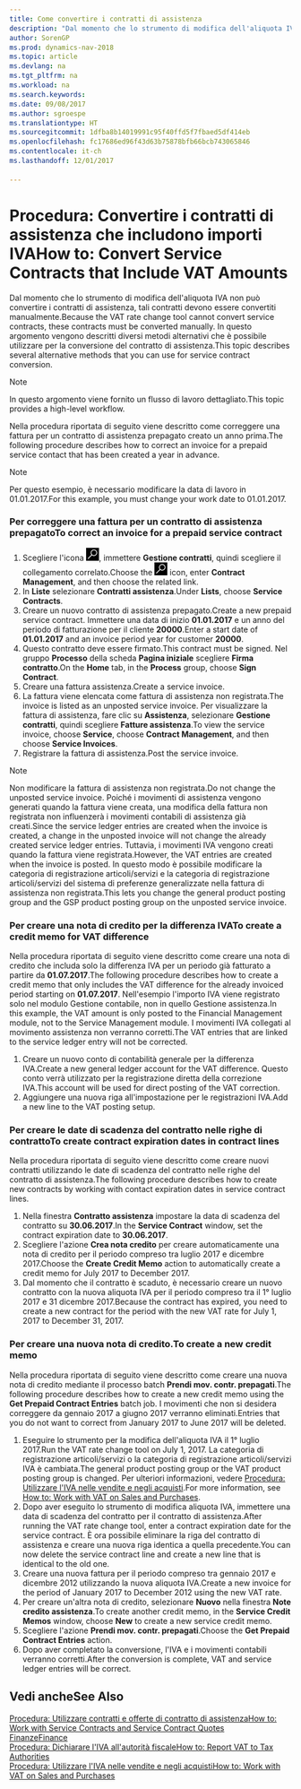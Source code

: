 ```yaml
---
title: Come convertire i contratti di assistenza
description: "Dal momento che lo strumento di modifica dell'aliquota IVA non può convertire i contratti di assistenza, tali contratti devono essere convertiti manualmente. In questo argomento vengono descritti diversi metodi alternativi che è possibile utilizzare per la conversione del contratto di assistenza."
author: SorenGP
ms.prod: dynamics-nav-2018
ms.topic: article
ms.devlang: na
ms.tgt_pltfrm: na
ms.workload: na
ms.search.keywords: 
ms.date: 09/08/2017
ms.author: sgroespe
ms.translationtype: HT
ms.sourcegitcommit: 1dfba8b14019991c95f40ffd5f7fbaed5df414eb
ms.openlocfilehash: fc17686ed96f43d63b75878bfb66bcb743065846
ms.contentlocale: it-ch
ms.lasthandoff: 12/01/2017

---
```

# <a name="how-to-convert-service-contracts-that-include-vat-amounts"></a><span data-ttu-id="c18c3-104">Procedura: Convertire i contratti di assistenza che includono importi IVA</span><span class="sxs-lookup"><span data-stu-id="c18c3-104">How to: Convert Service Contracts that Include VAT Amounts</span></span>
<span data-ttu-id="c18c3-105">Dal momento che lo strumento di modifica dell'aliquota IVA non può convertire i contratti di assistenza, tali contratti devono essere convertiti manualmente.</span><span class="sxs-lookup"><span data-stu-id="c18c3-105">Because the VAT rate change tool cannot convert service contracts, these contracts must be converted manually.</span></span> <span data-ttu-id="c18c3-106">In questo argomento vengono descritti diversi metodi alternativi che è possibile utilizzare per la conversione del contratto di assistenza.</span><span class="sxs-lookup"><span data-stu-id="c18c3-106">This topic describes several alternative methods that you can use for service contract conversion.</span></span>  

> [!NOTE]  
>  <span data-ttu-id="c18c3-107">In questo argomento viene fornito un flusso di lavoro dettagliato.</span><span class="sxs-lookup"><span data-stu-id="c18c3-107">This topic provides a high-level workflow.</span></span>  

 <span data-ttu-id="c18c3-108">Nella procedura riportata di seguito viene descritto come correggere una fattura per un contratto di assistenza prepagato creato un anno prima.</span><span class="sxs-lookup"><span data-stu-id="c18c3-108">The following procedure describes how to correct an invoice for a prepaid service contact that has been created a year in advance.</span></span>  

> [!NOTE]  
>  <span data-ttu-id="c18c3-109">Per questo esempio, è necessario modificare la data di lavoro in 01.01.2017.</span><span class="sxs-lookup"><span data-stu-id="c18c3-109">For this example, you must change your work date to 01.01.2017.</span></span>  

### <a name="to-correct-an-invoice-for-a-prepaid-service-contract"></a><span data-ttu-id="c18c3-110">Per correggere una fattura per un contratto di assistenza prepagato</span><span class="sxs-lookup"><span data-stu-id="c18c3-110">To correct an invoice for a prepaid service contract</span></span>  
1. <span data-ttu-id="c18c3-111">Scegliere l'icona ![Cerca pagina o report](media/ui-search/search_small.png "icona Cerca pagina o report"), immettere **Gestione contratti**, quindi scegliere il collegamento correlato.</span><span class="sxs-lookup"><span data-stu-id="c18c3-111">Choose the ![Search for Page or Report](media/ui-search/search_small.png "Search for Page or Report icon") icon, enter **Contract Management**, and then choose the related link.</span></span>  
2. <span data-ttu-id="c18c3-112">In **Liste** selezionare **Contratti assistenza**.</span><span class="sxs-lookup"><span data-stu-id="c18c3-112">Under **Lists**, choose **Service Contracts**.</span></span>  
3. <span data-ttu-id="c18c3-113">Creare un nuovo contratto di assistenza prepagato.</span><span class="sxs-lookup"><span data-stu-id="c18c3-113">Create a new prepaid service contract.</span></span> <span data-ttu-id="c18c3-114">Immettere una data di inizio **01.01.2017** e un anno del periodo di fatturazione per il cliente **20000**.</span><span class="sxs-lookup"><span data-stu-id="c18c3-114">Enter a start date of **01.01.2017** and an invoice period year for customer **20000**.</span></span>  
4. <span data-ttu-id="c18c3-115">Questo contratto deve essere firmato.</span><span class="sxs-lookup"><span data-stu-id="c18c3-115">This contract must be signed.</span></span> <span data-ttu-id="c18c3-116">Nel gruppo **Processo** della scheda **Pagina iniziale** scegliere **Firma contratto**.</span><span class="sxs-lookup"><span data-stu-id="c18c3-116">On the **Home** tab, in the **Process** group, choose **Sign Contract**.</span></span>  
5. <span data-ttu-id="c18c3-117">Creare una fattura assistenza.</span><span class="sxs-lookup"><span data-stu-id="c18c3-117">Create a service invoice.</span></span>
6. <span data-ttu-id="c18c3-118">La fattura viene elencata come fattura di assistenza non registrata.</span><span class="sxs-lookup"><span data-stu-id="c18c3-118">The invoice is listed as an unposted service invoice.</span></span> <span data-ttu-id="c18c3-119">Per visualizzare la fattura di assistenza, fare clic su **Assistenza**, selezionare **Gestione contratti**, quindi scegliere **Fatture assistenza**.</span><span class="sxs-lookup"><span data-stu-id="c18c3-119">To view the service invoice, choose **Service**, choose **Contract Management**, and then choose **Service Invoices**.</span></span>  
7. <span data-ttu-id="c18c3-120">Registrare la fattura di assistenza.</span><span class="sxs-lookup"><span data-stu-id="c18c3-120">Post the service invoice.</span></span>  

> [!NOTE]  
>  <span data-ttu-id="c18c3-121">Non modificare la fattura di assistenza non registrata.</span><span class="sxs-lookup"><span data-stu-id="c18c3-121">Do not change the unposted service invoice.</span></span> <span data-ttu-id="c18c3-122">Poiché i movimenti di assistenza vengono generati quando la fattura viene creata, una modifica della fattura non registrata non influenzerà i movimenti contabili di assistenza già creati.</span><span class="sxs-lookup"><span data-stu-id="c18c3-122">Since the service ledger entries are created when the invoice is created, a change in the unposted invoice will not change the already created service ledger entries.</span></span> <span data-ttu-id="c18c3-123">Tuttavia, i movimenti IVA vengono creati quando la fattura viene registrata.</span><span class="sxs-lookup"><span data-stu-id="c18c3-123">However, the VAT entries are created when the invoice is posted.</span></span> <span data-ttu-id="c18c3-124">In questo modo è possibile modificare la categoria di registrazione articoli/servizi e la categoria di registrazione articoli/servizi del sistema di preferenze generalizzate nella fattura di assistenza non registrata.</span><span class="sxs-lookup"><span data-stu-id="c18c3-124">This lets you change the general product posting group and the GSP product posting group on the unposted service invoice.</span></span>  

### <a name="to-create-a-credit-memo-for-vat-difference"></a><span data-ttu-id="c18c3-125">Per creare una nota di credito per la differenza IVA</span><span class="sxs-lookup"><span data-stu-id="c18c3-125">To create a credit memo for VAT difference</span></span>  
<span data-ttu-id="c18c3-126">Nella procedura riportata di seguito viene descritto come creare una nota di credito che includa solo la differenza IVA per un periodo già fatturato a partire da **01.07.2017**.</span><span class="sxs-lookup"><span data-stu-id="c18c3-126">The following procedure describes how to create a credit memo that only includes the VAT difference for the already invoiced period starting on **01.07.2017**.</span></span> <span data-ttu-id="c18c3-127">Nell'esempio l'importo IVA viene registrato solo nel modulo Gestione contabile, non in quello Gestione assistenza.</span><span class="sxs-lookup"><span data-stu-id="c18c3-127">In this example, the VAT amount is only posted to the Financial Management module, not to the Service Management module.</span></span> <span data-ttu-id="c18c3-128">I movimenti IVA collegati al movimento assistenza non verranno corretti.</span><span class="sxs-lookup"><span data-stu-id="c18c3-128">The VAT entries that are linked to the service ledger entry will not be corrected.</span></span>  

1. <span data-ttu-id="c18c3-129">Creare un nuovo conto di contabilità generale per la differenza IVA.</span><span class="sxs-lookup"><span data-stu-id="c18c3-129">Create a new general ledger account for the VAT difference.</span></span> <span data-ttu-id="c18c3-130">Questo conto verrà utilizzato per la registrazione diretta della correzione IVA.</span><span class="sxs-lookup"><span data-stu-id="c18c3-130">This account will be used for direct posting of the VAT correction.</span></span>  
2. <span data-ttu-id="c18c3-131">Aggiungere una nuova riga all'impostazione per le registrazioni IVA.</span><span class="sxs-lookup"><span data-stu-id="c18c3-131">Add a new line to the VAT posting setup.</span></span>  

### <a name="to-create-contract-expiration-dates-in-contract-lines"></a><span data-ttu-id="c18c3-132">Per creare le date di scadenza del contratto nelle righe di contratto</span><span class="sxs-lookup"><span data-stu-id="c18c3-132">To create contract expiration dates in contract lines</span></span>  
<span data-ttu-id="c18c3-133">Nella procedura riportata di seguito viene descritto come creare nuovi contratti utilizzando le date di scadenza del contratto nelle righe del contratto di assistenza.</span><span class="sxs-lookup"><span data-stu-id="c18c3-133">The following procedure describes how to create new contracts by working with contact expiration dates in service contract lines.</span></span>  

1. <span data-ttu-id="c18c3-134">Nella finestra **Contratto assistenza** impostare la data di scadenza del contratto su **30.06.2017**.</span><span class="sxs-lookup"><span data-stu-id="c18c3-134">In the **Service Contract** window, set the contract expiration date to **30.06.2017**.</span></span>  
2. <span data-ttu-id="c18c3-135">Scegliere l'azione **Crea nota credito** per creare automaticamente una nota di credito per il periodo compreso tra luglio 2017 e dicembre 2017.</span><span class="sxs-lookup"><span data-stu-id="c18c3-135">Choose the **Create Credit Memo** action to automatically create a credit memo for July 2017 to December 2017.</span></span>  
3. <span data-ttu-id="c18c3-136">Dal momento che il contratto è scaduto, è necessario creare un nuovo contratto con la nuova aliquota IVA per il periodo compreso tra il 1° luglio 2017 e 31 dicembre 2017.</span><span class="sxs-lookup"><span data-stu-id="c18c3-136">Because the contract has expired, you need to create a new contract for the period with the new VAT rate for July 1, 2017 to December 31, 2017.</span></span>  

### <a name="to-create-a-new-credit-memo"></a><span data-ttu-id="c18c3-137">Per creare una nuova nota di credito.</span><span class="sxs-lookup"><span data-stu-id="c18c3-137">To create a new credit memo</span></span>  
<span data-ttu-id="c18c3-138">Nella procedura riportata di seguito viene descritto come creare una nuova nota di credito mediante il processo batch **Prendi mov. contr. prepagati**.</span><span class="sxs-lookup"><span data-stu-id="c18c3-138">The following procedure describes how to create a new credit memo using the **Get Prepaid Contract Entries** batch job.</span></span> <span data-ttu-id="c18c3-139">I movimenti che non si desidera correggere da gennaio 2017 a giugno 2017 verranno eliminati.</span><span class="sxs-lookup"><span data-stu-id="c18c3-139">Entries that you do not want to correct from January 2017 to June 2017 will be deleted.</span></span>  

1. <span data-ttu-id="c18c3-140">Eseguire lo strumento per la modifica dell'aliquota IVA il 1° luglio 2017.</span><span class="sxs-lookup"><span data-stu-id="c18c3-140">Run the VAT rate change tool on July 1, 2017.</span></span> <span data-ttu-id="c18c3-141">La categoria di registrazione articoli/servizi o la categoria di registrazione articoli/servizi IVA è cambiata.</span><span class="sxs-lookup"><span data-stu-id="c18c3-141">The general product posting group or the VAT product posting group is changed.</span></span> <span data-ttu-id="c18c3-142">Per ulteriori informazioni, vedere [Procedura: Utilizzare l'IVA nelle vendite e negli acquisti](finance-work-with-vat.md).</span><span class="sxs-lookup"><span data-stu-id="c18c3-142">For more information, see [How to: Work with VAT on Sales and Purchases](finance-work-with-vat.md).</span></span>  
2. <span data-ttu-id="c18c3-143">Dopo aver eseguito lo strumento di modifica aliquota IVA, immettere una data di scadenza del contratto per il contratto di assistenza.</span><span class="sxs-lookup"><span data-stu-id="c18c3-143">After running the VAT rate change tool, enter a contract expiration date for the service contract.</span></span> <span data-ttu-id="c18c3-144">È ora possibile eliminare la riga del contratto di assistenza e creare una nuova riga identica a quella precedente.</span><span class="sxs-lookup"><span data-stu-id="c18c3-144">You can now delete the service contract line and create a new line that is identical to the old one.</span></span>  
3. <span data-ttu-id="c18c3-145">Creare una nuova fattura per il periodo compreso tra gennaio 2017 e dicembre 2012 utilizzando la nuova aliquota IVA.</span><span class="sxs-lookup"><span data-stu-id="c18c3-145">Create a new invoice for the period of January 2017 to December 2012 using the new VAT rate.</span></span>  
4. <span data-ttu-id="c18c3-146">Per creare un'altra nota di credito, selezionare **Nuovo** nella finestra **Note credito assistenza**.</span><span class="sxs-lookup"><span data-stu-id="c18c3-146">To create another credit memo, in the **Service Credit Memos** window, choose **New** to create a new service credit memo.</span></span>  
5. <span data-ttu-id="c18c3-147">Scegliere l'azione **Prendi mov. contr. prepagati**.</span><span class="sxs-lookup"><span data-stu-id="c18c3-147">Choose the **Get Prepaid Contract Entries** action.</span></span>  
6. <span data-ttu-id="c18c3-148">Dopo aver completato la conversione, l'IVA e i movimenti contabili verranno corretti.</span><span class="sxs-lookup"><span data-stu-id="c18c3-148">After the conversion is complete, VAT and service ledger entries will be correct.</span></span>  

## <a name="see-also"></a><span data-ttu-id="c18c3-149">Vedi anche</span><span class="sxs-lookup"><span data-stu-id="c18c3-149">See Also</span></span>  
[<span data-ttu-id="c18c3-150">Procedura: Utilizzare contratti e offerte di contratto di assistenza</span><span class="sxs-lookup"><span data-stu-id="c18c3-150">How to: Work with Service Contracts and Service Contract Quotes</span></span>](service-how-to-create-service-contracts-and-service-contract-quotes.md)  
[<span data-ttu-id="c18c3-151">Finanze</span><span class="sxs-lookup"><span data-stu-id="c18c3-151">Finance</span></span>](finance.md)  
[<span data-ttu-id="c18c3-152">Procedura: Dichiarare l'IVA all'autorità fiscale</span><span class="sxs-lookup"><span data-stu-id="c18c3-152">How to: Report VAT to Tax Authorities</span></span>](finance-how-report-vat.md)  
[<span data-ttu-id="c18c3-153">Procedura: Utilizzare l'IVA nelle vendite e negli acquisti</span><span class="sxs-lookup"><span data-stu-id="c18c3-153">How to: Work with VAT on Sales and Purchases</span></span>](finance-work-with-vat.md)  

